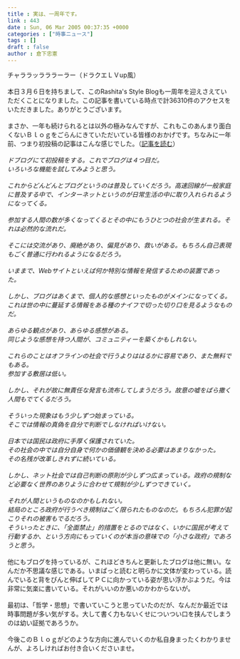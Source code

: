 ```yaml
---
title : 実は、一周年です。
link : 443
date : Sun, 06 Mar 2005 00:37:35 +0000
categories : ["時事ニュース"]
tags : []
draft : false
author : 倉下忠憲
---
```


チャララッラララーラー（ドラクエＬＶup風）<BR><BR>本日３月６日を持ちまして、このRashita's Style Blogも一周年を迎えさえていただくことになりました。この記事を書いている時点で計36310件のアクセスをいただきました。ありがとうございます。<BR><BR>まさか、一年も続けられるとは以外の極みなんですが、これもこのあんまり面白くないＢｌｏｇをごらんにきていただいている皆様のおかげです。ちなみに一年前、つまり初投稿の記事はこんな感じでした。（<A HREF="http://www.doblog.com/weblog/myblog/6947/100614#100614" TARGET="_blank">記事を読む</A>）<BR><BR><I>ドブログにて初投稿をする。これでブログは４つ目だ。<BR>いろいろな機能を試してみようと思う。<BR><BR>これからどんどんとブログというのは普及していくだろう。高速回線が一般家庭に普及する中で、インターネットというのが日常生活の中に取り入れられるようになってくる。<BR><BR>参加する人間の数が多くなってくるとその中にもうひとつの社会が生まれる。それは必然的な流れだ。<BR><BR>そこには交流があり、廃絶があり、偏見があり、救いがある。もちろん自己表現もごく普通に行われるようになるだろう。<BR><BR>いままで、Webサイトといえば何か特別な情報を発信するための装置であった。<BR><BR>しかし、ブログはあくまで、個人的な感想といったものがメインになってくる。これは世の中に蔓延する情報をある種のナイフで切った切り口を見るようなものだ。<BR><BR>あらゆる観点があり、あらゆる感想がある。<BR>同じような感想を持つ人間が、コミュニティーを築くかもしれない。<BR><BR>これらのことはオフラインの社会で行うよりははるかに容易であり、また無料でもある。<BR>参加する敷居は低い。<BR><BR>しかし、それが故に無責任な発言も流布してしまうだろう。故意の嘘をばら撒く人間もでてくるだろう。<BR><BR>そういった現象はもう少しずつ始まっている。<BR>そこでは情報の真偽を自分で判断でしなければいけない。<BR><BR>日本では国民は政府に手厚く保護されていた。<BR>その社会の中では自分自身で何かの価値観を決める必要はあまりなかった。<BR>その名残が改革しきれずに続いている。<BR><BR>しかし、ネット社会では自己判断の原則が少しずつ広まっている。政府の規制など必要なく世界のありように合わせて規制が少しずつできていく。<BR><BR>それが人間というものなのかもしれない。<BR>結局のところ政府が行うべき規制はごく限られたものなのだ。もちろん犯罪が起こりそれの被害もでるだろう。<BR>そういったときに、「全面禁止」的措置をとるのではなく、いかに国民が考えて行動するか、という方向にもっていくのが本当の意味での「小さな政府」であろうと思う。</I><BR><BR>他にもブログを持っているが、これほどきちんと更新したブログは他に無い。なんだか不思議な感じである。いまぱっと読むと明らかに文体が変わっている。読んでいると背をぴんと伸ばしてＰＣに向かっている姿が思い浮かぶようだ。今は非常に気楽に書いている。それがいいのか悪いのかわからないが。<BR><BR>最初は、「哲学・思想」で書いていこうと思っていたのだが、なんだか最近では時事問題が多い気がする。大して書く力もないくせについつい口を挟んでしまうのは幼い証拠であろうか。<BR><BR>今後このＢｌｏｇがどのような方向に進んでいくのか私自身まったくわかりませんが、よろしければお付き合いくださいませ。<br><br>
